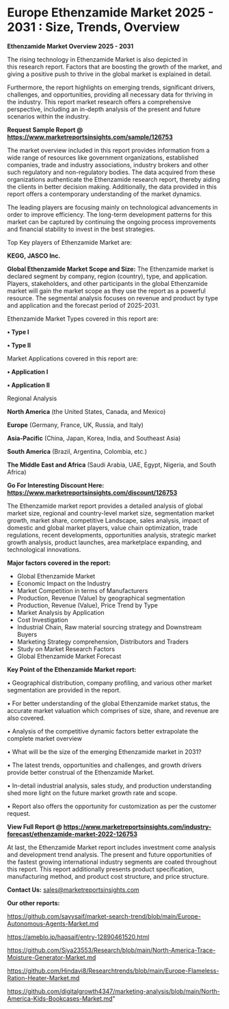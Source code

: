 # Europe Ethenzamide Market 2025 - 2031 : Size, Trends, Overview

<Strong> Ethenzamide Market Overview 2025 - 2031</strong>

The rising technology in Ethenzamide Market is also depicted in this research report. Factors that are boosting the growth of the market, and giving a positive push to thrive in the global market is explained in detail.

Furthermore, the report highlights on emerging trends, significant drivers, challenges, and opportunities, providing all necessary data for thriving in the industry. This report market research offers a comprehensive perspective, including an in-depth analysis of the present and future scenarios within the industry.

<strong>Request Sample Report @ <a href=https://www.marketreportsinsights.com/sample/126753>https://www.marketreportsinsights.com/sample/126753</a></strong>

The market overview included in this report provides information from a wide range of resources like government organizations, established companies, trade and industry associations, industry brokers and other such regulatory and non-regulatory bodies. The data acquired from these organizations authenticate the Ethenzamide research report, thereby aiding the clients in better decision making. Additionally, the data provided in this report offers a contemporary understanding of the market dynamics.

The leading players are focusing mainly on technological advancements in order to improve efficiency. The long-term development patterns for this market can be captured by continuing the ongoing process improvements and financial stability to invest in the best strategies.

Top Key players of Ethenzamide Market are:

<strong>KEGG, JASCO Inc.</strong>

<strong><b>Global Ethenzamide Market Scope and Size:</b></strong>
The Ethenzamide market is declared segment by company, region (country), type, and application. Players, stakeholders, and other participants in the global Ethenzamide market will gain the market scope as they use the report as a powerful resource. The segmental analysis focuses on revenue and product by type and application and the forecast period of 2025-2031.

Ethenzamide Market Types covered in this report are:

<strong>• Type I

• Type II</strong>

Market Applications covered in this report are:

<strong>• Application I

• Application II</strong> 

Regional Analysis

<strong>North America</strong> (the United States, Canada, and Mexico)

<strong>Europe</strong> (Germany, France, UK, Russia, and Italy)

<strong>Asia-Pacific</strong> (China, Japan, Korea, India, and Southeast Asia)

<strong>South America</strong> (Brazil, Argentina, Colombia, etc.)

<strong>The Middle East and Africa</strong> (Saudi Arabia, UAE, Egypt, Nigeria, and South Africa)

<strong>Go For Interesting Discount Here: <a href=https://www.marketreportsinsights.com/discount/126753>https://www.marketreportsinsights.com/discount/126753</a></strong>

The Ethenzamide market report provides a detailed analysis of global market size, regional and country-level market size, segmentation market growth, market share, competitive Landscape, sales analysis, impact of domestic and global market players, value chain optimization, trade regulations, recent developments, opportunities analysis, strategic market growth analysis, product launches, area marketplace expanding, and technological innovations.

<strong><b>Major factors covered in the report:</b></strong>
<ul>
  <li>Global Ethenzamide Market </li>
  <li>Economic Impact on the Industry</li>
  <li>Market Competition in terms of Manufacturers</li>
  <li>Production, Revenue (Value) by geographical segmentation</li>
  <li>Production, Revenue (Value), Price Trend by Type</li>
  <li>Market Analysis by Application</li>
  <li>Cost Investigation</li>
  <li>Industrial Chain, Raw material sourcing strategy and Downstream Buyers</li>
  <li>Marketing Strategy comprehension, Distributors and Traders</li>
  <li>Study on Market Research Factors</li>
  <li>Global Ethenzamide Market Forecast</li>
</ul>

<strong><b>Key Point of the Ethenzamide Market report:</b></strong>

• Geographical distribution, company profiling, and various other market segmentation are provided in the report.

• For better understanding of the global Ethenzamide market status, the accurate market valuation which comprises of size, share, and revenue are also covered.

• Analysis of the competitive dynamic factors better extrapolate the complete market overview

• What will be the size of the emerging Ethenzamide market in 2031?

• The latest trends, opportunities and challenges, and growth drivers provide better construal of the Ethenzamide Market.

• In-detail industrial analysis, sales study, and production understanding shed more light on the future market growth rate and scope.

• Report also offers the opportunity for customization as per the customer request.

<strong><b>View Full Report @ <a href=https://www.marketreportsinsights.com/industry-forecast/ethenzamide-market-2022-126753>https://www.marketreportsinsights.com/industry-forecast/ethenzamide-market-2022-126753</a></b></strong>


At last, the Ethenzamide Market report includes investment come analysis and development trend analysis. The present and future opportunities of the fastest growing international industry segments are coated throughout this report. This report additionally presents product specification, manufacturing method, and product cost structure, and price structure.

<strong>Contact Us:</strong>
sales@marketreportsinsights.com

<strong>Our other reports:</strong>

<a href=https://github.com/sayysaif/market-search-trend/blob/main/Europe-Autonomous-Agents-Market.md>https://github.com/sayysaif/market-search-trend/blob/main/Europe-Autonomous-Agents-Market.md</a>

<a href=https://ameblo.jp/haqsaif/entry-12890461520.html>https://ameblo.jp/haqsaif/entry-12890461520.html</a>

<a href=https://github.com/Siya23553/Research/blob/main/North-America-Trace-Moisture-Generator-Market.md>https://github.com/Siya23553/Research/blob/main/North-America-Trace-Moisture-Generator-Market.md</a>

<a href=https://github.com/Hindavi8/Researchtrends/blob/main/Europe-Flameless-Ration-Heater-Market.md>https://github.com/Hindavi8/Researchtrends/blob/main/Europe-Flameless-Ration-Heater-Market.md</a>

<a href=https://github.com/digitalgrowth4347/marketing-analysis/blob/main/North-America-Kids-Bookcases-Market.md>https://github.com/digitalgrowth4347/marketing-analysis/blob/main/North-America-Kids-Bookcases-Market.md</a>"
